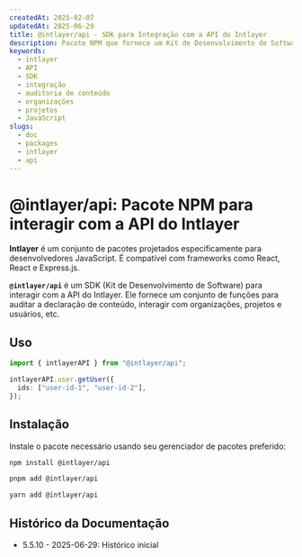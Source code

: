 ```yaml
---
createdAt: 2025-02-07
updatedAt: 2025-06-29
title: @intlayer/api - SDK para Integração com a API do Intlayer
description: Pacote NPM que fornece um Kit de Desenvolvimento de Software (SDK) para interagir com a API do Intlayer para auditoria de conteúdo, organizações, projetos e gerenciamento de usuários.
keywords:
  - intlayer
  - API
  - SDK
  - integração
  - auditoria de conteúdo
  - organizações
  - projetos
  - JavaScript
slugs:
  - doc
  - packages
  - intlayer
  - api
---
```


# @intlayer/api: Pacote NPM para interagir com a API do Intlayer

**Intlayer** é um conjunto de pacotes projetados especificamente para desenvolvedores JavaScript. É compatível com frameworks como React, React e Express.js.

**`@intlayer/api`** é um SDK (Kit de Desenvolvimento de Software) para interagir com a API do Intlayer. Ele fornece um conjunto de funções para auditar a declaração de conteúdo, interagir com organizações, projetos e usuários, etc.

## Uso

```ts
import { intlayerAPI } from "@intlayer/api";

intlayerAPI.user.getUser({
  ids: ["user-id-1", "user-id-2"],
});
```

## Instalação

Instale o pacote necessário usando seu gerenciador de pacotes preferido:

```bash packageManager="npm"
npm install @intlayer/api
```

```bash packageManager="pnpm"
pnpm add @intlayer/api
```

```bash packageManager="yarn"
yarn add @intlayer/api
```

## Histórico da Documentação

- 5.5.10 - 2025-06-29: Histórico inicial
